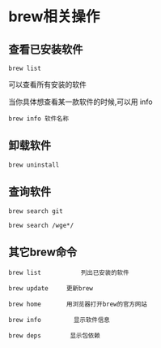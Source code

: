 # brew相关操作

## 查看已安装软件
```
brew list
```
可以查看所有安装的软件

当你具体想查看某一款软件的时候,可以用 info

```
brew info 软件名称
```

## 卸载软件

```
brew uninstall
```

## 查询软件
```
brew search git

brew search /wge*/
```

## 其它brew命令

```
brew list           列出已安装的软件

brew update     更新brew

brew home       用浏览器打开brew的官方网站

brew info         显示软件信息

brew deps        显示包依赖
```
